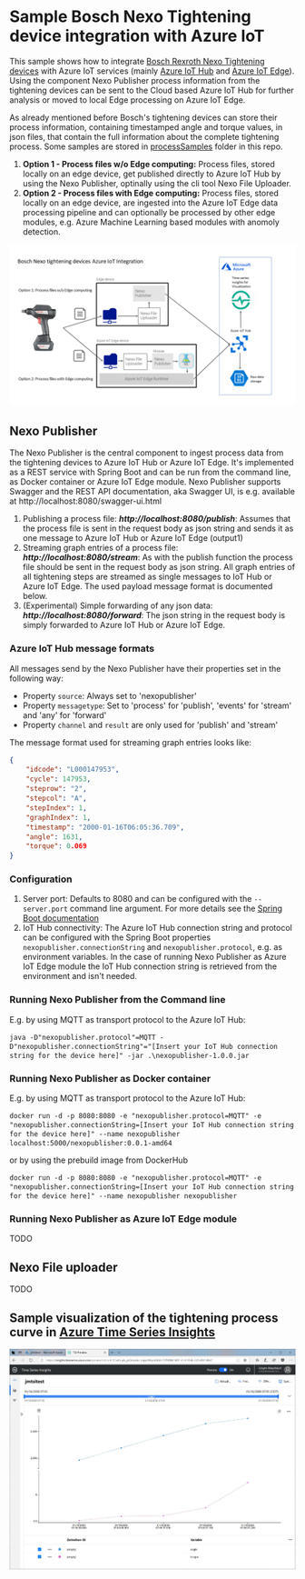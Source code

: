 # Sample Bosch Nexo Tightening device integration with Azure IoT

This sample shows how to integrate [Bosch Rexroth Nexo Tightening devices](https://www.boschrexroth.com/en/us/products/product-groups/tightening-technology/topics/nexo-cordless-wi-fi-nutrunner/index) with Azure IoT services (mainly [Azure IoT Hub](https://azure.microsoft.com/en-us/services/iot-hub/) and [Azure IoT Edge](https://azure.microsoft.com/en-us/services/iot-edge/)). Using the component Nexo Publisher process information from the tightening devices can be sent to the Cloud based Azure IoT Hub for further analysis or moved to local Edge processing on Azure IoT Edge.

As already mentioned before Bosch's tightening devices can store their process information, containing timestamped angle and torque values, in json files, that contain the full information about the complete tightening process. Some samples are stored in [processSamples](processSamples) folder in this repo. 

1. **Option 1 - Process files w/o Edge computing:** Process files, stored locally on an edge device, get published directly to Azure IoT Hub by using the Nexo Publisher, optinally using the cli tool Nexo File Uploader.
2. **Option 2 -  Process files with Edge computing:** Process files, stored locally on an edge device, are ingested into the Azure IoT Edge data processing pipeline and can optionally be processed by other edge modules, e.g. Azure Machine Learning based modules with anomoly detection.

![Architecture](assets/nexoArchitecture.png)

## Nexo Publisher

The Nexo Publisher is the central component to ingest process data from the tightening devices to Azure IoT Hub or Azure IoT Edge. It's implemented as a REST service with Spring Boot and can be run from the command line, as Docker container or Azure IoT Edge module. Nexo Publisher supports Swagger and the REST API documentation, aka Swagger UI, is e.g. available at http://localhost:8080/swagger-ui.html

1. Publishing a process file: ***http://localhost:8080/publish***: Assumes that the process file is sent in the request body as json string and sends it as one message to Azure IoT Hub or Azure IoT Edge (output1)
2. Streaming graph entries of a process file: ***http://localhost:8080/stream***: As with the publish function the process file should be sent in the request body as json string. All graph entries of all tightening steps are streamed as single messages to IoT Hub or Azure IoT Edge. The used payload message format is documented below.
3. (Experimental) Simple forwarding of any json data: ***http://localhost:8080/forward***: The json string in the request body is simply forwarded to Azure IoT Hub or Azure IoT Edge.

### Azure IoT Hub message formats

All messages send by the Nexo Publisher have their properties set in the following way:
- Property `source`: Always set to 'nexopublisher'
- Property `messagetype`: Set to 'process' for 'publish', 'events' for 'stream' and 'any' for 'forward'
- Property `channel` and `result` are only used for 'publish' and 'stream'

The message format used for streaming graph entries looks like:
```json
{
    "idcode": "L000147953",
    "cycle": 147953,
    "steprow": "2",
    "stepcol": "A",
    "stepIndex": 1,
    "graphIndex": 1,
    "timestamp": "2000-01-16T06:05:36.709",
    "angle": 1631,
    "torque": 0.069
}
```

### Configuration
1. Server port: Defaults to 8080 and can be configured with the `--server.port` command line argument. For more details see the [Spring Boot documentation](https://docs.spring.io/spring-boot/docs/current/reference/html/howto-properties-and-configuration.html#howto-use-short-command-line-arguments)
2. IoT Hub connectivity: The Azure IoT Hub connection string and protocol can be configured with the Spring Boot properties `nexopublisher.connectionString` and `nexopublisher.protocol`, e.g. as environment variables. In the case of running Nexo Publisher as Azure IoT Edge module the IoT Hub connection string is retrieved from the environment and isn't needed.

### Running Nexo Publisher from the Command line
E.g. by using MQTT as transport protocol to the Azure IoT Hub:
```
java -D"nexopublisher.protocol"=MQTT -D"nexopublisher.connectionString"="[Insert your IoT Hub connection string for the device here]" -jar .\nexopublisher-1.0.0.jar
```
### Running Nexo Publisher as Docker container
E.g. by using MQTT as transport protocol to the Azure IoT Hub:
```
docker run -d -p 8080:8080 -e "nexopublisher.protocol=MQTT" -e "nexopublisher.connectionString=[Insert your IoT Hub connection string for the device here]" --name nexopublisher localhost:5000/nexopublisher:0.0.1-amd64
```
or by using the prebuild image from DockerHub
```
docker run -d -p 8080:8080 -e "nexopublisher.protocol=MQTT" -e "nexopublisher.connectionString=[Insert your IoT Hub connection string for the device here]" --name nexopublisher nexopublisher
```
### Running Nexo Publisher as Azure IoT Edge module
TODO

## Nexo File uploader
TODO


## Sample visualization of the tightening process curve in [Azure Time Series Insights](https://azure.microsoft.com/en-us/services/time-series-insights/)

![Curve visualization](assets/Schraubkurve_Cyle147953.JPG)